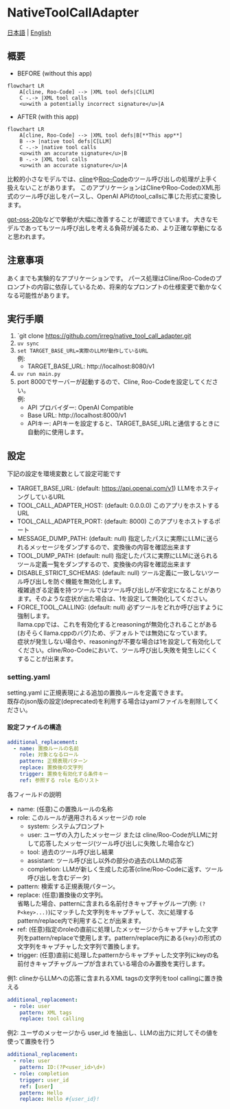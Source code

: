 # NativeToolCallAdapter
[日本語](README.ja-JP.md) | [English](README.md)

## 概要

- BEFORE (without this app)
```mermaid
flowchart LR
    A[cline, Roo-Code] --> |XML tool defs|C[LLM]
    C -.-> |XML tool calls
    <u>with a potentially incorrect signature</u>|A
```

- AFTER (with this app)
```mermaid
flowchart LR
    A[cline, Roo-Code] --> |XML tool defs|B[**This app**]
    B --> |native tool defs|C[LLM]
    C -.-> |native tool calls
    <u>with an accurate signature</u>|B
    B -.-> |XML tool calls
    <u>with an accurate signature</u>|A
```

比較的小さなモデルでは、[cline](https://github.com/cline/cline)や[Roo-Code](https://github.com/RooCodeInc/Roo-Code)のツール呼び出しの処理が上手く扱えないことがあります。
このアプリケーションはClineやRoo-CodeのXML形式のツール呼び出しをパースし、OpenAI APIのtool_callsに準じた形式に変換します。

[gpt-oss-20b](https://huggingface.co/openai/gpt-oss-20b)などで挙動が大幅に改善することが確認できています。
大きなモデルであってもツール呼び出しを考える負荷が減るため、より正確な挙動になると思われます。


## 注意事項
あくまでも実験的なアプリケーションです。
パース処理はCline/Roo-Codeのプロンプトの内容に依存しているため、将来的なプロンプトの仕様変更で動かなくなる可能性があります。


## 実行手順
1. `git clone https://github.com/irreg/native_tool_call_adapter.git
2. `uv sync`
3. `set TARGET_BASE_URL=実際のLLMが動作しているURL`  
   例:
   - TARGET_BASE_URL: http://localhost:8080/v1
4. `uv run main.py`
5. port 8000でサーバーが起動するので、Cline, Roo-Codeを設定してください。  
   例: 
   - API プロバイダー: OpenAI Compatible
   - Base URL: http://localhost:8000/v1
   - APIキー: APIキーを設定すると、TARGET_BASE_URLと通信するときに自動的に使用します。


## 設定
下記の設定を環境変数として設定可能です
- TARGET_BASE_URL: (default: https://api.openai.com/v1) LLMをホスティングしているURL
- TOOL_CALL_ADAPTER_HOST: (default: 0.0.0.0) このアプリをホストするURL
- TOOL_CALL_ADAPTER_PORT: (default: 8000) このアプリをホストするポート
- MESSAGE_DUMP_PATH: (default: null) 指定したパスに実際にLLMに送られるメッセージをダンプするので、変換後の内容を確認出来ます  
- TOOL_DUMP_PATH: (default: null) 指定したパスに実際にLLMに送られるツール定義一覧をダンプするので、変換後の内容を確認出来ます  
- DISABLE_STRICT_SCHEMAS: (default: null) ツール定義に一致しないツール呼び出しを防ぐ機能を無効化します。  
    複雑過ぎる定義を持つツールではツール呼び出しが不安定になることがあります。そのような症状が出た場合は、1を設定して無効化してください。
- FORCE_TOOL_CALLING: (default: null) 必ずツールをどれか呼び出すように強制します。  
    llama.cppでは、これを有効化するとreasoningが無効化されることがある(おそらくllama.cppのバグ)ため、デフォルトでは無効になっています。  
    症状が発生しない場合や、reasoningが不要な場合は1を設定して有効化してください。cline/Roo-Codeにおいて、ツール呼び出し失敗を発生しにくくすることが出来ます。


### setting.yaml
setting.yaml に正規表現による追加の置換ルールを定義できます。  
既存のjson版の設定(deprecated)を利用する場合はyamlファイルを削除してください。

#### 設定ファイルの構造
```yaml
additional_replacement:
  - name: 置換ルールの名前
    role: 対象となるロール
    pattern: 正規表現パターン
    replace: 置換後の文字列
    trigger: 置換を有効化する条件キー
    ref: 参照する role 名のリスト
```
各フィールドの説明
- name: (任意)この置換ルールの名称
- role: このルールが適用されるメッセージの role
	- system: システムプロンプト
	- user: ユーザの入力したメッセージ または cline/Roo-CodeがLLMに対して応答したメッセージ(ツール呼び出しに失敗した場合など)
	- tool: 過去のツール呼び出し結果
	- assistant: ツール呼び出し以外の部分の過去のLLMの応答
	- completion: LLMが新しく生成した応答(cline/Roo-Codeに返す、ツール呼び出しを含むデータ)
- pattern: 検索する正規表現パターン。
- replace: (任意)置換後の文字列。  
	省略した場合、patternに含まれる名前付きキャプチャグループ(例: `(?P<key>...)`)にマッチした文字列をキャプチャして、次に処理するpattern/replace内で利用することが出来ます。
- ref: (任意)指定のroleの直前に処理したメッセージからキャプチャした文字列をpattern/replaceで使用します。pattern/replace内にある`{key}`の形式の文字列をキャプチャした文字列で置換します。
- trigger: (任意)直前に処理したpatternからキャプチャした文字列にkeyの名前付きキャプチャグループが含まれている場合のみ置換を実行します。

例1: clineからLLMへの応答に含まれるXML tagsの文字列をtool callingに置き換える
```yaml
additional_replacement:
  - role: user
    pattern: XML tags
    replace: tool calling
```

例2: ユーザのメッセージから user_id を抽出し、LLMの出力に対してその値を使って置換を行う
```yaml
additional_replacement:
  - role: user
    pattern: ID:(?P<user_id>\d+)
  - role: completion
    trigger: user_id
    ref: [user]
    pattern: Hello
    replace: Hello #{user_id}!
```